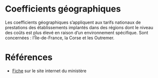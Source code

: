 # Coefficients géographiques
<!-- SPDX-License-Identifier: MPL-2.0 -->

Les coefficients géographiques s’appliquent aux tarifs nationaux de prestations des établissements implantés dans des régions dont le niveau des coûts est plus élevé en raison d’un environnement spécifique. Sont concernées : l’Île-de-France, la Corse et les Outremer.


# Références

- [Fiche](https://solidarites-sante.gouv.fr/professionnels/gerer-un-etablissement-de-sante-medico-social/financement/financement-des-etablissements-de-sante-10795/financement-des-etablissements-de-sante-glossaire/article/coefficients-geographiques) sur le site internet du ministère
